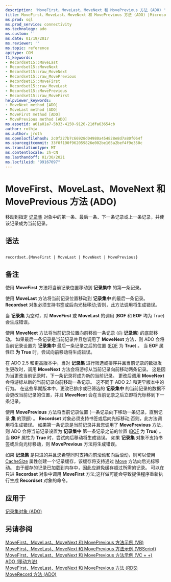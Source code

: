 ```yaml
---
description: 'MoveFirst、MoveLast、MoveNext 和 MovePrevious 方法 (ADO) '
title: MoveFirst、MoveLast、MoveNext 和 MovePrevious 方法 (ADO) |Microsoft Docs
ms.prod: sql
ms.prod_service: connectivity
ms.technology: ado
ms.custom: ''
ms.date: 01/19/2017
ms.reviewer: ''
ms.topic: reference
apitype: COM
f1_keywords:
- Recordset15::MoveLast
- Recordset15::MoveNext
- Recordset15::raw_MoveNext
- Recordset15::raw_MovePrevious
- Recordset15::MoveFirst
- Recordset15::raw_MoveLast
- Recordset15::MovePrevious
- Recordset15::raw_MoveFirst
helpviewer_keywords:
- MoveNext method [ADO]
- MoveLast method [ADO]
- MoveFirst method [ADO]
- MovePrevious method [ADO]
ms.assetid: a61a01a7-5b33-4150-9126-21dfa63654cb
author: rothja
ms.author: jroth
ms.openlocfilehash: 2c0f227b7c66928d04980a454828e8d7a80f064f
ms.sourcegitcommit: 33f0f190f962059826e002be165a2bef4f9e350c
ms.translationtype: MT
ms.contentlocale: zh-CN
ms.lasthandoff: 01/30/2021
ms.locfileid: "99167097"
---
```

# <a name="movefirst-movelast-movenext-and-moveprevious-methods-ado"></a>MoveFirst、MoveLast、MoveNext 和 MovePrevious 方法 (ADO) 
移动到指定 [记录集](./recordset-object-ado.md) 对象中的第一条、最后一条、下一条记录或上一条记录，并使该记录成为当前记录。  
  
## <a name="syntax"></a>语法  
  
```  
  
recordset.{MoveFirst | MoveLast | MoveNext | MovePrevious}  
```  
  
## <a name="remarks"></a>备注  
 使用 **MoveFirst** 方法将当前记录位置移动到 **记录集中** 的第一条记录。  
  
 使用 **MoveLast** 方法将当前记录位置移动到 **记录集中** 的最后一条记录。 **Recordset** 对象必须支持书签或后向光标移动;否则，此方法调用将生成错误。  
  
 当 **记录集** 为空时，对 **MoveFirst** 或 **MoveLast** 的调用 (**BOF** 和 **EOF** 均为 True) 会生成错误。  
  
 使用 **MoveNext** 方法将当前记录位置向前移动一条记录 (向 **记录集**) 的底部移动。 如果最后一条记录是当前记录并且您调用了 **MoveNext** 方法，则 ADO 会将当前记录设置为 **记录集中** 最后一条记录之后的位置 ([EOF](./bof-eof-properties-ado.md) 为 **True**) 。 当 **EOF** 属性已 **为 True** 时，尝试向前移动将生成错误。  
  
 在 ADO 2.5 和更高版本中，当对 **记录集** 进行筛选或排序并且当前记录的数据发生更改时，调用 **MoveNext** 方法会将游标从当前记录向前移动两条记录。 这是因为当更改当前记录时，下一条记录将成为新的当前记录。 更改后调用 **MoveNext** 会将游标从新的当前记录向前移动一条记录。 这不同于 ADO 2.1 和更早版本中的行为。 在这些早期版本中，更改已排序或已筛选的 **记录集中** 的当前记录的数据不会更改当前记录的位置，并且 **MoveNext** 会在当前记录之后立即将光标移到下一条记录。  
  
 使用 **MovePrevious** 方法将当前记录位置 (一条记录向下移动一条记录，直到记录 **集** 的顶部) 。 **Recordset** 对象必须支持书签或后向光标移动;否则，此方法调用将生成错误。 如果第一条记录是当前记录并且您调用了 **MovePrevious** 方法，则 ADO 会将当前记录设置为 **记录集中** 第一条记录之前的位置 ([BOF](./bof-eof-properties-ado.md) 为 **True**) 。 当 **BOF** 属性为 **True** 时，尝试向后移动将生成错误。 如果 **记录集** 对象不支持书签或后向光标移动，则 **MovePrevious** 方法将生成错误。  
  
 如果 **记录集** 是只进的并且您希望同时支持向前滚动和向后滚动，则可以使用 [CacheSize](./cachesize-property-ado.md) 属性创建一个记录缓存，该缓存将支持通过 [Move](./move-method-ado.md) 方法向后光标移动。 由于缓存的记录已加载到内存中，因此应避免缓存超过所需的记录。 可以在只进 **Recordset** 对象中调用 **MoveFirst** 方法;这样做可能会导致提供程序重新执行生成 **Recordset** 对象的命令。  
  
## <a name="applies-to"></a>应用于  
 [记录集对象 (ADO)](./recordset-object-ado.md)  
  
## <a name="see-also"></a>另请参阅  
 [MoveFirst、MoveLast、MoveNext 和 MovePrevious 方法示例 (VB) ](./movefirst-movelast-movenext-and-moveprevious-methods-example-vb.md)   
 [MoveFirst、MoveLast、MoveNext 和 MovePrevious 方法示例 (VBScript) ](./movefirst-movelast-movenext-and-moveprevious-methods-example-vbscript.md)   
 [MoveFirst、MoveLast、MoveNext 和 MovePrevious 方法示例 (VC + +) ](./movefirst-movelast-movenext-and-moveprevious-methods-example-vc.md)   
 [ADO (移动方法) ](./move-method-ado.md)   
 [MoveFirst、MoveLast、MoveNext 和 MovePrevious 方法 (RDS) ](../rds-api/movefirst-movelast-movenext-and-moveprevious-methods-rds.md)   
 [MoveRecord 方法 (ADO)](./moverecord-method-ado.md)